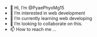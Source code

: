 - 👋 Hi, I’m @PyaePhyoMg15
- 👀 I’m interested in web development
- 🌱 I’m currently learning web developing
- 💞️ I’m looking to collaborate on this.
- 📫 How to reach me ...

<!---
PyaePhyoMg15/PyaePhyoMg15 is a ✨ special ✨ repository because its `README.md` (this file) appears on your GitHub profile.
You can click the Preview link to take a look at your changes.
--->
